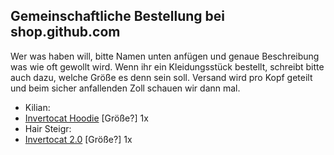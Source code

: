 ## Gemeinschaftliche Bestellung bei shop.github.com

Wer was haben will, bitte Namen unten anfügen und genaue Beschreibung was wie oft gewollt wird. Wenn ihr ein Kleidungsstück bestellt, schreibt bitte auch dazu, welche Größe es denn sein soll. Versand wird pro Kopf geteilt und beim sicher anfallenden Zoll schauen wir dann mal.

 - Kilian:
  - [Invertocat Hoodie](https://github.myshopify.com/products/invertocat-hoodie) [Größe?] 1x
 - Hair Steigr:
  - [Invertocat 2.0](https://github.myshopify.com/products/invertocat-2-0) [Größe?] 1x
